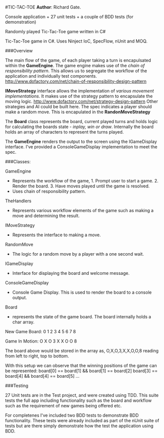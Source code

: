 #TIC-TAC-TOE
**Author**: Richard Gate.

Console application + 27 unit tests + a couple of BDD tests (for demonstration)
	
Randomly played Tic-Tac-Toe game written in C#

Tic-Tac-Toe game in C#. Uses Ninject IoC, SpecFlow, nUnit and MOQ.

###Overview

The main flow of the game, of each player taking a turn is encapulsated within the **GameEngine**.
The game engine makes use of the *chain of responsibility pattern*. This allows us to segregate the workflow of the application and individually test components.
http://www.dofactory.com/net/chain-of-responsibility-design-pattern

**IMoveStrategy** interface allows the implementation of *various movement implementations*. It makes use of the strategy pattern to encapsulate the moving logic.
http://www.dofactory.com/net/strategy-design-pattern
Other strategies and AI could be built here.
The spec indicates a player should make a random move. This is encapulated in the **RandonMoveStrategy**

The **Board** class represents the board, current played turns and holds logic for calculating the boards state - *inplay, win or draw*.
Internally the board holds an array of characters to represent the turns played.

The **GameEngine** renders the output to the screen using the IGameDisplay interface. I've provided a ConsoleGameDisplay implementation to meet the spec.

###Classes:

GameEngine
- Represents the workflow of the game, 1. Prompt user to start a game. 2. Render the board. 3. Have moves played until the game is resolved.
- Uses chain of responsibility pattern.

TheHandlers
- Represents various workflow elements of the game such as making a move and determining the result.

IMoveStrategy
- Represents the interface to making a move.

RandomMove
- The logic for a random move by a player with a one second wait.

IGameDisplay
- Interface for displaying the board and welcome message.

ConsoleGameDisplay
- Console Game Display. This is used to render the board to a console output.

Board
- represents the state of the game board. The board internally holds a char array.

New Game Board:
0  1  2
3  4  5
6  7  8

Game In Motion:
O  X  O
3  X  X
O  O  8

The board above would be stored in the array as, O,X,O,3,X,X,O,O,8 reading from left to right, top to bottom.

With this setup we can observe that the winning positions of the game can be represented:
board[0] == board[1] && board[1] == board[2]
board[3] == board[4] && board[4] == board[5]
...

###Testing

27 Unit tests are in the Test project, and were created using TDD. This suite tests the full app including functionality such as the board and workflow such as the requirement of new games being
 offered etc.

For completenes I've included two BDD tests to demonstrate BDD functionality. These tests were already included as part of the nUnit suite of tests but are there simply demonstrate how the test the application using BDD.
